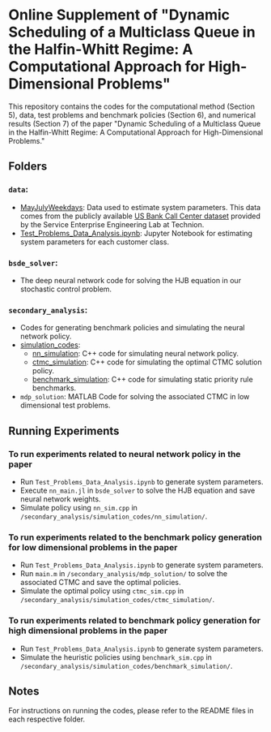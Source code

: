 # Online Supplement of "Dynamic Scheduling of a Multiclass Queue in the Halfin-Whitt Regime: A Computational Approach for High-Dimensional Problems"

This repository contains the codes for the computational method (Section 5), data, test problems and benchmark policies (Section 6), and numerical results (Section 7) of the paper "Dynamic Scheduling of a Multiclass Queue in the Halfin-Whitt Regime: A Computational Approach for High-Dimensional Problems."

## Folders

### `data`:
  * [MayJulyWeekdays](https://github.com/ekasikaralar/NN_based_dynamic_scheduling/tree/main/data/MayJulyWeekdays): Data used to estimate system parameters. This data comes from the publicly available [US Bank Call Center dataset](https://see-center.iem.technion.ac.il/databases/USBank/) provided by the Service Enterprise Engineering Lab at Technion. 
  * [Test_Problems_Data_Analysis.ipynb](https://github.com/ekasikaralar/NN_based_dynamic_scheduling/blob/main/data/Test_Problems_Data_Analysis.ipynb): Jupyter Notebook for estimating system parameters for each customer class.
 
### `bsde_solver`:
   * The deep neural network code for solving the HJB equation in our stochastic control problem.

### `secondary_analysis`: 
   * Codes for generating benchmark policies and simulating the neural network policy.
   * [simulation_codes](https://github.com/ekasikaralar/NN_based_dynamic_scheduling/tree/main/secondary_analysis/simulation_codes):
      * [nn_simulation](https://github.com/ekasikaralar/NN_based_dynamic_scheduling/tree/main/secondary_analysis/simulation_codes/nn_simulation): C++ code for simulating neural network policy. 
      * [ctmc_simulation](https://github.com/ekasikaralar/NN_based_dynamic_scheduling/tree/main/secondary_analysis/simulation_codes/ctmc_simulation): C++ code for simulating the optimal CTMC solution policy.
      * [benchmark_simulation](https://github.com/ekasikaralar/NN_based_dynamic_scheduling/tree/main/secondary_analysis/simulation_codes/benchmark_simulation): C++ code for simulating static priority rule benchmarks. 
   * `mdp_solution`: MATLAB Code for solving the associated CTMC in low dimensional test problems.
 
## Running Experiments

### To run experiments related to neural network policy in the paper

* Run `Test_Problems_Data_Analysis.ipynb` to generate system parameters.
* Execute `nn_main.jl` in `bsde_solver` to solve the HJB equation and save neural network weights.
* Simulate policy using `nn_sim.cpp` in `/secondary_analysis/simulation_codes/nn_simulation/`.

### To run experiments related to the benchmark policy generation for low dimensional problems in the paper

* Run `Test_Problems_Data_Analysis.ipynb` to generate system parameters.
* Run `main.m` in `/secondary_analysis/mdp_solution/` to solve the associated CTMC and save the optimal policies.
* Simulate the optimal policy using `ctmc_sim.cpp` in `/secondary_analysis/simulation_codes/ctmc_simulation/`.

### To run experiments related to benchmark policy generation for high dimensional problems in the paper

* Run `Test_Problems_Data_Analysis.ipynb` to generate system parameters.
* Simulate the heuristic policies using `benchmark_sim.cpp` in `/secondary_analysis/simulation_codes/benchmark_simulation/`.

## Notes 
For instructions on running the codes, please refer to the README files in each respective folder.

